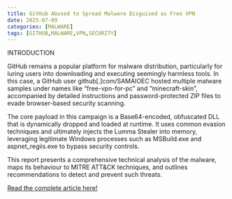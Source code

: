 ```yaml
---
title: GitHub Abused to Spread Malware Disguised as Free VPN
date: 2025-07-09
categories: [MALWARE]
tags: [GITHUB,MALWARE,VPN,SECURITY]
---
```


INTRODUCTION

GitHub remains a popular platform for malware distribution, particularly for luring users into downloading and executing seemingly harmless tools. In this case, a GitHub user github[.]com/SAMAIOEC hosted multiple malware samples under names like “free-vpn-for-pc” and “minecraft-skin”, accompanied by detailed instructions and password-protected ZIP files to evade browser-based security scanning.

The core payload in this campaign is a Base64-encoded, obfuscated DLL that is dynamically dropped and loaded at runtime. It uses common evasion techniques and ultimately injects the Lumma Stealer into memory, leveraging legitimate Windows processes such as MSBuild.exe and aspnet_regiis.exe to bypass security controls.

This report presents a comprehensive technical analysis of the malware, maps its behaviour to MITRE ATT&CK techniques, and outlines recommendations to detect and prevent such threats.

[Read the complete article here!](https://www.cyfirma.com/research/github-abused-to-spread-malware-disguised-as-free-vpn/) 